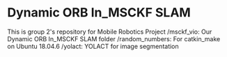 # Dynamic ORB In_MSCKF SLAM
This is group 2's repository for Mobile Robotics Project
/msckf_vio: Our Dynamic ORB In_MSCKF SLAM folder
/random_numbers: For catkin_make on Ubuntu 18.04.6
/yolact: YOLACT for image segmentation

